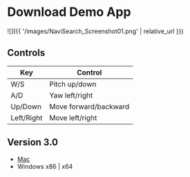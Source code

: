 # Download Demo App

![]({{ '/images/NaviSearch_Screenshot01.png' | relative_url }})

## Controls

Key | Control
--- | ---
W/S | Pitch up/down
A/D | Yaw left/right
Up/Down | Move forward/backward
Left/Right | Move left/right

## Version 3.0
- [Mac](https://vault.sfu.ca/index.php/s/TFv6yULEOl9ILtp)
- Windows x86 \| x64
